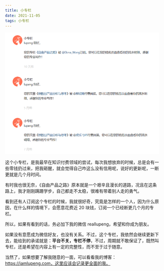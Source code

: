 ```yaml
---
title: 小专栏
date: 2021-11-05
tags: 小专栏
---
```


<!--  more -->

![](/image/2021-11-05-about-product-free/image-20211105172409784.png)

这个小专栏，是我最早在知识付费领域的尝试，每次我想放弃的时候，总是会有一些零钱扔过来，把我砸醒，就会觉得自己咋这么没有信用呢，说好的更新呢，一断更就是几个月时间。

有时我也很无奈，《自由产品之路》原本就是一个艰辛且漫长的道路，况且在这条路上，我才刚刚蹒跚学步，自己都走不太稳，很难有带着别人走的勇气。

看到还有人订阅这个专栏的时候，我就很好奇，究竟是怎样的一个人，因为什么原因，在什么样的情境下，会愿意花费近 20 块钱，订阅一个已经断更几个月的专栏。

所以，如果有看到的话，务必加下我的微信 reallupeng，希望和你成为朋友。

如果没有意愿成为微信好友，也没有关系。不过，这个专栏，我依然会继续更新下去，能给到的承诺就是：**平台不关，专栏不停**，不过，周期就不敢保证了，既然叫专栏，还是希望在内容上有一定的完整性，而不至于过于随意。

当然了，如果想要了解我随意的一面，可以看看我的博客：https://iamlupeng.com，这里应该会记录更全面的我。

